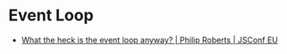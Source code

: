 # Event Loop

- [What the heck is the event loop anyway? | Philip Roberts | JSConf EU](https://www.youtube.com/watch?v=8aGhZQkoFbQ)
